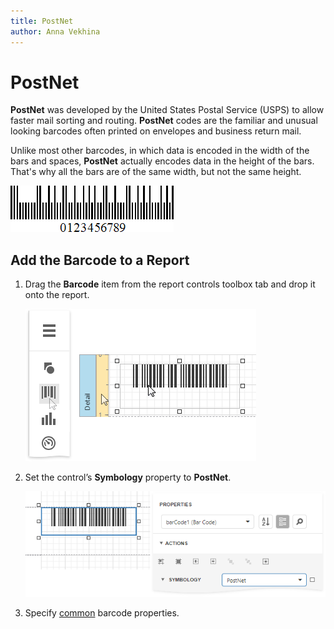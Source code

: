 ```yaml
---
title: PostNet
author: Anna Vekhina
---
```

# PostNet

**PostNet** was developed by the United States Postal Service (USPS) to allow faster mail sorting and routing. **PostNet** codes are the familiar and unusual looking barcodes often printed on envelopes and business return mail.

Unlike most other barcodes, in which data is encoded in the width of the bars and spaces, **PostNet** actually encodes data in the height of the bars. That's why all the bars are of the same width, but not the same height.

![](../../../../images/eurd-web-bar-code-postnet.png)

## Add the Barcode to a Report

1. Drag the **Barcode** item from the report controls toolbox tab and drop it onto the report. 

    ![](../../../../images/eurd-web-add-bar-code-to-report.png)

2. Set the control’s **Symbology** property to **PostNet**. 

    ![](../../../../images/postnet-in-designer.png)

3. Specify [common](add-bar-codes-to-a-report.md) barcode properties.